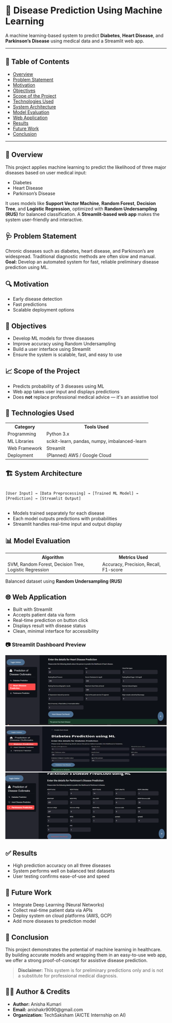 <!DOCTYPE html>
<html lang="en">
<head>
  <meta charset="UTF-8" />
  <meta name="viewport" content="width=device-width, initial-scale=1.0"/>
  <title>Disease Prediction Using Machine Learning</title>
  

  <h1>🧠 Disease Prediction Using Machine Learning</h1>
  <p>A machine learning-based system to predict <strong>Diabetes</strong>, <strong>Heart Disease</strong>, and <strong>Parkinson’s Disease</strong> using medical data and a Streamlit web app.</p>

  <hr/>

  <h2>📌 Table of Contents</h2>
  <ul>
    <li><a href="#overview">Overview</a></li>
    <li><a href="#problem">Problem Statement</a></li>
    <li><a href="#motivation">Motivation</a></li>
    <li><a href="#objectives">Objectives</a></li>
    <li><a href="#scope">Scope of the Project</a></li>
    <li><a href="#technologies">Technologies Used</a></li>
    <li><a href="#architecture">System Architecture</a></li>
    <li><a href="#evaluation">Model Evaluation</a></li>
    <li><a href="#webapp">Web Application</a></li>
    <li><a href="#results">Results</a></li>
    <li><a href="#future">Future Work</a></li>
    <li><a href="#conclusion">Conclusion</a></li>
  </ul>

  <hr/>

  <h2 id="overview">🧾 Overview</h2>
  <p>This project applies machine learning to predict the likelihood of three major diseases based on user medical input:</p>
  <ul>
    <li>Diabetes</li>
    <li>Heart Disease</li>
    <li>Parkinson’s Disease</li>
  </ul>
  <p>It uses models like <strong>Support Vector Machine</strong>, <strong>Random Forest</strong>, <strong>Decision Tree</strong>, and <strong>Logistic Regression</strong>, optimized with <strong>Random Undersampling (RUS)</strong> for balanced classification. A <strong>Streamlit-based web app</strong> makes the system user-friendly and interactive.</p>

  <h2 id="problem">🩺 Problem Statement</h2>
  <p>Chronic diseases such as diabetes, heart disease, and Parkinson’s are widespread. Traditional diagnostic methods are often slow and manual.<br><strong>Goal:</strong> Develop an automated system for fast, reliable preliminary disease prediction using ML.</p>

  <h2 id="motivation">🔍 Motivation</h2>
  <ul>
    <li>Early disease detection</li>
    <li>Fast predictions</li>
    <li>Scalable deployment options</li>
  </ul>

  <h2 id="objectives">🎯 Objectives</h2>
  <ul>
    <li>Develop ML models for three diseases</li>
    <li>Improve accuracy using Random Undersampling</li>
    <li>Build a user interface using Streamlit</li>
    <li>Ensure the system is scalable, fast, and easy to use</li>
  </ul>

  <h2 id="scope">📈 Scope of the Project</h2>
  <ul>
    <li>Predicts probability of 3 diseases using ML</li>
    <li>Web app takes user input and displays predictions</li>
    <li>Does <strong>not</strong> replace professional medical advice — it's an assistive tool</li>
  </ul>

  <h2 id="technologies">🧰 Technologies Used</h2>
  <table>
    <tr><th>Category</th><th>Tools Used</th></tr>
    <tr><td>Programming</td><td>Python 3.x</td></tr>
    <tr><td>ML Libraries</td><td>scikit-learn, pandas, numpy, imbalanced-learn</td></tr>
    <tr><td>Web Framework</td><td>Streamlit</td></tr>
    <tr><td>Deployment</td><td>(Planned) AWS / Google Cloud</td></tr>
  </table>

  <h2 id="architecture">🏗️ System Architecture</h2>
  <pre><code>
[User Input] → [Data Preprocessing] → [Trained ML Model] → [Prediction] → [Streamlit Output]
  </code></pre>
  <ul>
    <li>Models trained separately for each disease</li>
    <li>Each model outputs predictions with probabilities</li>
    <li>Streamlit handles real-time input and output display</li>
  </ul>

  <h2 id="evaluation">📊 Model Evaluation</h2>
  <table>
    <tr><th>Algorithm</th><th>Metrics Used</th></tr>
    <tr><td>SVM, Random Forest, Decision Tree, Logistic Regression</td><td>Accuracy, Precision, Recall, F1-score</td></tr>
  </table>
  <p>Balanced dataset using <strong>Random Undersampling (RUS)</strong></p>

  <h2 id="webapp">🌐 Web Application</h2>
  <ul>
    <li>Built with Streamlit</li>
    <li>Accepts patient data via form</li>
    <li>Real-time prediction on button click</li>
    <li>Displays result with disease status</li>
    <li>Clean, minimal interface for accessibility</li>
  </ul>

  <div class="image-section">
    <h3>📷 Streamlit Dashboard Preview</h3>
    <img src="prediction dashboard.png" alt="Disease Prediction Streamlit App Preview"/>
    <img src="prediction dashboard1.png" alt="Disease Prediction Streamlit App Preview"/>
    <img src="prediction dashboard2.png" alt="Disease Prediction Streamlit App Preview"/>
  </div>

  <h2 id="results">✅ Results</h2>
  <ul>
    <li>High prediction accuracy on all three diseases</li>
    <li>System performs well on balanced test datasets</li>
    <li>User testing confirms ease-of-use and speed</li>
  </ul>

  <h2 id="future">🚀 Future Work</h2>
  <ul>
    <li>Integrate Deep Learning (Neural Networks)</li>
    <li>Collect real-time patient data via APIs</li>
    <li>Deploy system on cloud platforms (AWS, GCP)</li>
    <li>Add more diseases to prediction model</li>
  </ul>

  <h2 id="conclusion">🧾 Conclusion</h2>
  <p>This project demonstrates the potential of machine learning in healthcare. By building accurate models and wrapping them in an easy-to-use web app, we offer a strong proof-of-concept for assistive disease prediction.</p>
  <blockquote><strong>Disclaimer:</strong> This system is for preliminary predictions only and is not a substitute for professional medical diagnosis.</blockquote>

  <h2>🙋‍♀️ Author & Credits</h2>
  <ul>
    <li><strong>Author:</strong> Anisha Kumari</li>
    <li><strong>Email:</strong> anishakr9090@gmail.com</li>
    <li><strong>Organization:</strong> TechSaksham (AICTE Internship on AI)</li>
  </ul>

</body>
</html>
